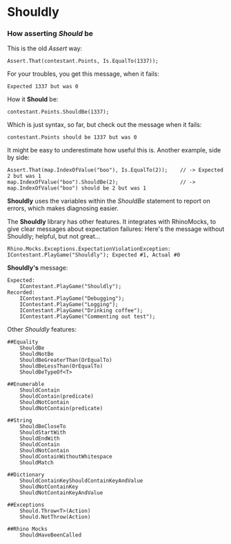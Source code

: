 Shouldly
========

### How asserting *Should* be

This is the old *Assert* way: 

    Assert.That(contestant.Points, Is.EqualTo(1337));
    
For your troubles, you get this message, when it fails:

    Expected 1337 but was 0

How it **Should** be:

    contestant.Points.ShouldBe(1337);
    
Which is just syntax, so far, but check out the message when it fails:

    contestant.Points should be 1337 but was 0

It might be easy to underestimate how useful this is. Another example, side by side:

    Assert.That(map.IndexOfValue("boo"), Is.EqualTo(2));    // -> Expected 2 but was 1
    map.IndexOfValue("boo").ShouldBe(2);                    // -> map.IndexOfValue("boo") should be 2 but was 1

**Shouldly** uses the variables within the *ShouldBe* statement to report on errors, which makes diagnosing easier.

The **Shouldly** library has other features.
It integrates with RhinoMocks, to give clear messages about expectation failures:
Here's the message without Shouldly; helpful, but not great...

    Rhino.Mocks.Exceptions.ExpectationViolationException:
    IContestant.PlayGame("Shouldly"); Expected #1, Actual #0

**Shouldly's** message:

    Expected:
        IContestant.PlayGame("Shouldly");
    Recorded:
        IContestant.PlayGame("Debugging");
        IContestant.PlayGame("Logging");
        IContestant.PlayGame("Drinking coffee");
        IContestant.PlayGame("Commenting out test");

Other *Shouldly* features:

    ##Equality
        ShouldBe
        ShouldNotBe
        ShouldBeGreaterThan(OrEqualTo)
        ShouldBeLessThan(OrEqualTo)
		ShouldBeTypeOf<T>

    ##Enumerable
		ShouldContain
		ShouldContain(predicate)
		ShouldNotContain
		ShouldNotContain(predicate)

    ##String
        ShouldBeCloseTo
        ShouldStartWith
        ShouldEndWith
        ShouldContain
        ShouldNotContain
        ShouldContainWithoutWhitespace
        ShouldMatch

    ##Dictionary
        ShouldContainKeyShouldContainKeyAndValue
        ShouldNotContainKey
        ShouldNotContainKeyAndValue
	
    ##Exceptions
        Should.Throw<T>(Action)
        Should.NotThrow(Action)

    ##Rhino Mocks
        ShouldHaveBeenCalled

